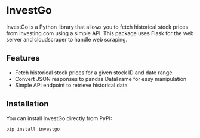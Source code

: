 # InvestGo

InvestGo is a Python library that allows you to fetch historical stock prices from Investing.com using a simple API. This package uses Flask for the web server and cloudscraper to handle web scraping.

## Features

- Fetch historical stock prices for a given stock ID and date range
- Convert JSON responses to pandas DataFrame for easy manipulation
- Simple API endpoint to retrieve historical data

## Installation

You can install InvestGo directly from PyPI:

```sh
pip install investgo
